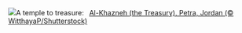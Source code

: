 ![](https://www.bing.com/th?id=OHR.PetraTreasury_EN-US1981994011_UHD.jpg&w=1000)A temple to treasure:&nbsp;&ensp;[Al-Khazneh (the Treasury), Petra, Jordan (© WitthayaP/Shutterstock)](https://www.bing.com/th?id=OHR.PetraTreasury_EN-US1981994011_UHD.jpg)
<br><br/>
